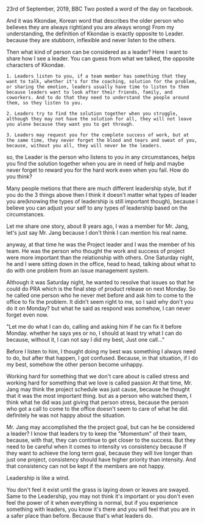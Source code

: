 23rd of September, 2019, BBC Two posted a word of the day on facebook.

And it was Kkondae, Korean word that describes the older person who believes they are always right(and you are always wrong)
From my understanding, the definition of Kkondae is exactly opposite to Leader.
because they are stubborn, inflexible and never listen to the others.

Then what kind of person can be considered as a leader? Here I want to share how I see a leader.
You can guess from what we talked, the opposite characters of Kkondae.

	1. Leaders listen to you, if a team member has something that they want to talk, whether it's for the coaching, solution for the problem, or sharing the emotion, leaders usually have time to listen to them because leaders want to look after their friends, family, and coworkers. And to do that they need to understand the people around them, so they listen to you.
	
	2. Leaders try to find the solution together when you struggle, although they may not have the solution for all, they will not leave you alone because they want you to get through.
	
	3. Leaders may request you for the complete success of work, but at the same time, they never forget the blood and tears and sweat of you, because, without you all, they will never be the leaders.


so, the Leader is the person who listens to you in any circumstances, helps you find the solution together when you are in need of help and maybe never forget to reward you for the hard work even when you fail.
How do you think?

Many people metions that there are much different leadership style, but if you do the 3 things above then I think it doesn't matter what types of leader you are(knowing the types of leadership is still important though), because I believe you can adjust your self to any types of leadership based on the circumstances.

Let me share one story, about 8 years ago, I was a member for Mr. Jang, let's just say Mr. Jang because I don't think I can mention his real name.

anyway, at that time he was the Project leader and I was the member of his team.
He was the person who thought the work and success of project were more important than the relationship with others.
One Saturday night, he and I were sitting down in the office, head to head, talking about what to do with one problem from an issue management system. 

Although it was Saturday night, he wanted to resolve that issues so that he could do PRA which is the final step of product release on next Monday. So he called one person who he never met before and ask him to come to the office to fix the problem.
It didn't seem right to me, so I said why don't you do it on Monday? but what he said as respond was somehow, I can never forget even now. 

"Let me do what I can do, calling and asking him if he can fix it before Monday. whether he says yes or no, I should at least try what I can do because, without it, I can not say I did my best, Just one call..."

Before I listen to him, I thought doing my best was something I always need to do, but after that happen, I got confused.
Because, in that situation, if I do my best, somehow the other person become unhappy.

Working hard for something that we don't care about is called stress and working hard for something that we love is called passion
At that time, Mr. Jang may think the project schedule was just cause, because he thought that it was the most important thing. but as a person who watched them, I think what he did was just giving that person stress, because the person who got a call to come to the office doesn't seem to care of what he did. definitely he was not happy about the situation.

Mr. Jang may accomplished the the project goal, but can he be considered a leader? 
I know that leaders try to keep the "Momentum" of their team, because, with that, they can continue to get closer to the success. But they need to be careful when it comes to intensity vs consistency because if they want to achieve the long term goal, because they will live longer than just one project, consistency should have higher priority than intensity. And that consistency can not be kept if the members are not happy.

Leadership is like a wind.

You don't feel it exist until the grass is laying down or leaves are swayed.
Same to the Leadership, you may not think it's important or you don't even feel the power of it when everything is normal, but if you experience something with leaders, you know it's there and you will feel that you are in a safer place than before. Because that's what leaders do.
